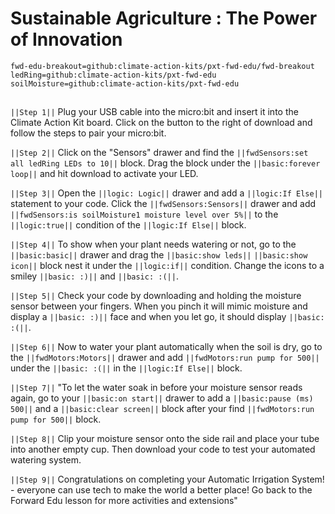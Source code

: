 # Sustainable Agriculture : The Power of Innovation 
```package
fwd-edu-breakout=github:climate-action-kits/pxt-fwd-edu/fwd-breakout
ledRing=github:climate-action-kits/pxt-fwd-edu
soilMoisture=github:climate-action-kits/pxt-fwd-edu
```
## 
``||Step 1||`` 
Plug your USB cable into the micro:bit and insert it into the Climate Action Kit board. 
Click on the button to the right of download and follow the steps to pair your micro:bit. 

``||Step 2||`` Click on the "Sensors" drawer and find the ``||fwdSensors:set all ledRing LEDs to 10||`` block. 
Drag the block under the ``||basic:forever loop||`` and hit download to activate your LED. 

``||Step 3||`` Open the ``||logic: Logic||`` drawer and add a ``||logic:If Else||`` statement to your code.
Click the ``||fwdSensors:Sensors||`` drawer and add ``||fwdSensors:is soilMoisture1 moisture level over 5%||`` 
to the ``||logic:true||`` condition of the ``||logic:If Else||`` block.

``||Step 4||`` To show when your plant needs watering or not, go to the ``||basic:basic||`` drawer 
and drag the ``||basic:show leds||`` ``||basic:show icon||`` block nest it under the ``||logic:if||`` condition. 
Change the icons to a smiley ``||basic: :)||`` and ``||basic: :(||``.

``||Step 5||`` Check your code by downloading and holding the moisture sensor between your fingers. 
When you pinch it will mimic moisture and display a ``||basic: :)||`` face and when you let go, it should display ``||basic: :(||``. 

``||Step 6||`` Now to water your plant automatically when the soil is dry, go to the ``||fwdMotors:Motors||`` drawer 
 and add ``||fwdMotors:run pump for 500||`` under the ``||basic: :(||`` in the ``||logic:If Else||`` block.

``||Step 7||`` "To let the water soak in before your moisture sensor reads again, go to your ``||basic:on start||`` drawer 
to add a ``||basic:pause (ms) 500||`` and a ``||basic:clear screen||`` block after your find ``||fwdMotors:run pump for 500||`` block. 

``||Step 8||`` Clip your moisture sensor onto the side rail and place your tube into another empty cup. 
Then download your code to test your automated watering system. 

``||Step 9||`` Congratulations on completing your Automatic Irrigation System! - everyone can use tech to make the world a better place! Go back to the Forward Edu lesson for more activities and extensions"
